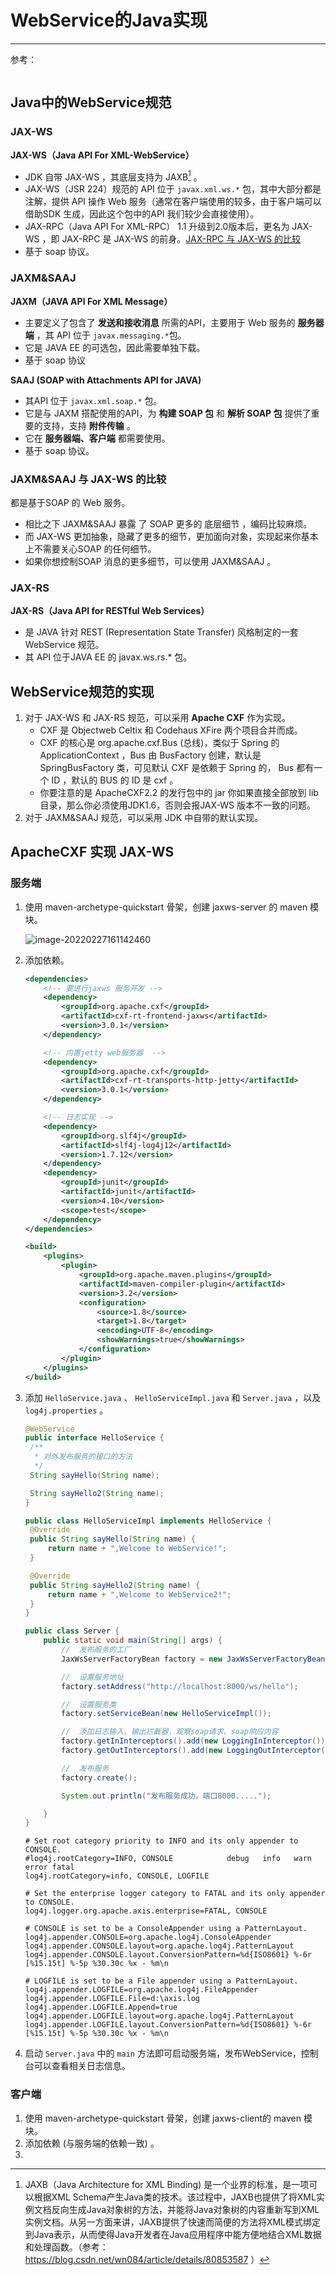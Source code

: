 # WebService的Java实现

---

参考：

```crystal

```



## Java中的WebService规范

### JAX-WS

**JAX-WS（Java API For XML-WebService）**

- JDK 自带 JAX-WS ，其底层支持为 JAXB[^JAXB] 。
- JAX-WS（JSR 224）规范的 API 位于 `javax.xml.ws.*` 包，其中大部分都是注解，提供 API 操作 Web 服务（通常在客户端使用的较多，由于客户端可以借助SDK 生成，因此这个包中的API 我们较少会直接使用）。
- JAX-RPC（Java API For XML-RPC） 1.1 升级到2.0版本后，更名为 JAX-WS ，即 JAX-RPC 是 JAX-WS 的前身。[JAX-RPC 与 JAX-WS 的比较 ](https://www.cnblogs.com/soul-wonder/p/8884975.html)
- 基于 soap 协议。

> [^JAXB]: JAXB（Java Architecture for XML Binding) 是一个业界的标准，是一项可以根据XML Schema产生Java类的技术。该过程中，JAXB也提供了将XML实例文档反向生成Java对象树的方法，并能将Java对象树的内容重新写到XML实例文档。从另一方面来讲，JAXB提供了快速而简便的方法将XML模式绑定到Java表示，从而使得Java开发者在Java应用程序中能方便地结合XML数据和处理函数。（参考：https://blog.csdn.net/wn084/article/details/80853587 ）

### JAXM&SAAJ

**JAXM（JAVA API For XML Message）**

- 主要定义了包含了 **发送和接收消息** 所需的API，主要用于 Web 服务的 **服务器端** ，其 API 位于 `javax.messaging.*`包。
- 它是 JAVA EE 的可选包，因此需要单独下载。
- 基于 soap 协议

**SAAJ (SOAP with Attachments API for JAVA)**

- 其API 位于 `javax.xml.soap.*` 包。
- 它是与 JAXM 搭配使用的API，为 **构建 SOAP 包** 和 **解析 SOAP 包** 提供了重要的支持，支持 **附件传输** 。
- 它在 **服务器端、客户端** 都需要使用。
- 基于 soap 协议。

### JAXM&SAAJ 与  JAX-WS 的比较

都是基于SOAP 的 Web 服务。

- 相比之下 JAXM&SAAJ 暴露 了 SOAP 更多的 底层细节 ，编码比较麻烦。
- 而 JAX-WS 更加抽象，隐藏了更多的细节，更加面向对象，实现起来你基本上不需要关心SOAP 的任何细节。
- 如果你想控制SOAP 消息的更多细节，可以使用 JAXM&SAAJ 。

### JAX-RS

**JAX-RS（Java API for RESTful Web Services）** 

- 是 JAVA 针对 REST (Representation State Transfer) 风格制定的一套 WebService 规范。
- 其 API 位于JAVA EE 的 javax.ws.rs.* 包。

## WebService规范的实现

1. 对于 JAX-WS 和 JAX-RS 规范，可以采用 **Apache CXF** 作为实现。
   - CXF 是 Objectweb Celtix 和 Codehaus XFire 两个项目合并而成。
   - CXF 的核心是 org.apache.cxf.Bus (总线)，类似于 Spring 的 ApplicationContext ，Bus 由 BusFactory 创建，默认是 SpringBusFactory 类，可见默认 CXF 是依赖于 Spring 的， Bus 都有一个 ID ，默认的 BUS 的 ID 是 cxf 。
   - 你要注意的是 ApacheCXF2.2 的发行包中的 jar 你如果直接全部放到 lib 目录，那么你必须使用JDK1.6，否则会报JAX-WS 版本不一致的问题。
2. 对于 JAXM&SAAJ 规范，可以采用 JDK 中自带的默认实现。



## ApacheCXF 实现 JAX-WS

### 服务端

1. 使用 maven-archetype-quickstart 骨架，创建 jaxws-server 的 maven 模块。

   ![image-20220227161142460](WebService的Java实现/image-20220227161142460.png)

2. 添加依赖。

   ```xml
   <dependencies>
       <!-- 要进行jaxws 服务开发 -->
       <dependency>
           <groupId>org.apache.cxf</groupId>
           <artifactId>cxf-rt-frontend-jaxws</artifactId>
           <version>3.0.1</version>
       </dependency>
   
       <!-- 内置jetty web服务器  -->
       <dependency>
           <groupId>org.apache.cxf</groupId>
           <artifactId>cxf-rt-transports-http-jetty</artifactId>
           <version>3.0.1</version>
       </dependency>
   
       <!-- 日志实现 -->
       <dependency>
           <groupId>org.slf4j</groupId>
           <artifactId>slf4j-log4j12</artifactId>
           <version>1.7.12</version>
       </dependency>
       <dependency>
           <groupId>junit</groupId>
           <artifactId>junit</artifactId>
           <version>4.10</version>
           <scope>test</scope>
       </dependency>
   </dependencies>
   
   <build>
       <plugins>
           <plugin>
               <groupId>org.apache.maven.plugins</groupId>
               <artifactId>maven-compiler-plugin</artifactId>
               <version>3.2</version>
               <configuration>
                   <source>1.8</source>
                   <target>1.8</target>
                   <encoding>UTF-8</encoding>
                   <showWarnings>true</showWarnings>
               </configuration>
           </plugin>
       </plugins>
   </build>
   ```

   

3. 添加 `HelloService.java` 、 `HelloServiceImpl.java` 和 `Server.java` ，以及 `log4j.properties` 。

   ```java
   @WebService
   public interface HelloService {
   	/**
   	 * 对外发布服务的接口的方法
   	 */
   	String sayHello(String name);
   
   	String sayHello2(String name);
   }
   ```

   ```java
   public class HelloServiceImpl implements HelloService {
   	@Override
   	public String sayHello(String name) {
   		return name + ",Welcome to WebService!";
   	}
   
   	@Override
   	public String sayHello2(String name) {
   		return name + ",Welcome to WebService2!";
   	}
   }
   ```

   ```java
   public class Server {
       public static void main(String[] args) {
           //  发布服务的工厂
           JaxWsServerFactoryBean factory = new JaxWsServerFactoryBean();
   
           //  设置服务地址
           factory.setAddress("http://localhost:8000/ws/hello");
   
           //  设置服务类
           factory.setServiceBean(new HelloServiceImpl());
   
           //  添加日志输入、输出拦截器，观察soap请求、soap响应内容
           factory.getInInterceptors().add(new LoggingInInterceptor());
           factory.getOutInterceptors().add(new LoggingOutInterceptor());
   
           //  发布服务
           factory.create();
   
           System.out.println("发布服务成功，端口8000.....");
   
       }
   }
   ```

   ```properties
   # Set root category priority to INFO and its only appender to CONSOLE.
   #log4j.rootCategory=INFO, CONSOLE            debug   info   warn error fatal
   log4j.rootCategory=info, CONSOLE, LOGFILE
   
   # Set the enterprise logger category to FATAL and its only appender to CONSOLE.
   log4j.logger.org.apache.axis.enterprise=FATAL, CONSOLE
   
   # CONSOLE is set to be a ConsoleAppender using a PatternLayout.
   log4j.appender.CONSOLE=org.apache.log4j.ConsoleAppender
   log4j.appender.CONSOLE.layout=org.apache.log4j.PatternLayout
   log4j.appender.CONSOLE.layout.ConversionPattern=%d{ISO8601} %-6r [%15.15t] %-5p %30.30c %x - %m\n
   
   # LOGFILE is set to be a File appender using a PatternLayout.
   log4j.appender.LOGFILE=org.apache.log4j.FileAppender
   log4j.appender.LOGFILE.File=d:\axis.log
   log4j.appender.LOGFILE.Append=true
   log4j.appender.LOGFILE.layout=org.apache.log4j.PatternLayout
   log4j.appender.LOGFILE.layout.ConversionPattern=%d{ISO8601} %-6r [%15.15t] %-5p %30.30c %x - %m\n
   ```

   

4. 启动 `Server.java` 中的 `main` 方法即可启动服务端，发布WebService，控制台可以查看相关日志信息。



### 客户端

1. 使用 maven-archetype-quickstart 骨架，创建 jaxws-client的 maven 模块。
2. 添加依赖 (与服务端的依赖一致) 。
3. 
